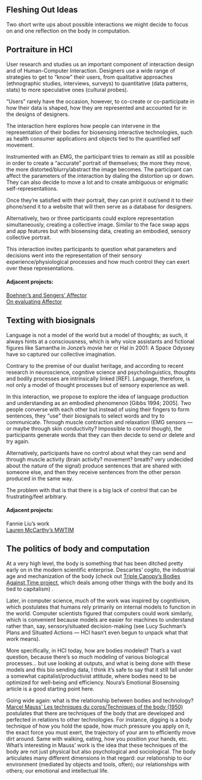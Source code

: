 ## Fleshing Out Ideas
Two short write ups about possible interactions we might decide to focus on and one reflection on the body in computation.

## Portraiture in HCI

User research and studies us an  important component of interaction design and of Human-Computer Interaction. Designers use a wide range of strategies to get to “know” their users,  from qualitative approaches (ethnographic studies, interviews, surveys) to quantitative (data patterns, stats) to more speculative ones (cultural probes).

“Users” rarely have the occasion, however, to co-create or co-participate in how their data is shaped, how they are represented and accounted for in the designs of designers.

The interaction here explores how people can intervene in the representation of their bodies for biosensing interactive technologies, such as health consumer applications and objects tied to the quantified self movement.

Instrumented with an EMG, the participant tries to remain as still as possible in order to create a “accurate” portrait of themselves; the more they move, the more distorted/blurry/abstract the image becomes. The participant can affect the parameters of the interaction by dialing the distortion up or down. They can also decide to move a lot and to create ambiguous or enigmatic self-representations.

Once they’re satisfied with their portrait, they can print it out/send it to their phone/send it to a website  that will then serve as a database for designers.

Alternatively, two or three participants could explore representation simultaneously, creating a collective image. Similar to the face swap apps and app features but with biosensing data, creating an embodied, sensory collective portrait.

This interaction invites participants to question what parameters and decisions went into the representation of their sensory experience/physiological processes and how much control they can exert over these representations.

#### Adjacent projects:
[Boehner’s and Sengers’ Affector](http://www.cs.cornell.edu/people/sengers/private/sengers-interfaces.pdf?origin=publication_detail)  
[On evaluating Affector](http://teilab-static.arch.tamu.edu/quek/Classes/Aware+EmbodiedInteraction/EmbodiedInteractionPAPERS/SenBWJ05.pdf)

## Texting with biosignals

Language is not a model of the world but a model of thoughts; as such, it always hints at a consciousness, which is why voice assistants and fictional figures like Samantha in Jonze’s movie her or Hal in 2001: A Space Odyssey have so captured our collective imagination.

Contrary to the premise of our dualist heritage, and according to recent research in neuroscience, cognitive science and psycholinguistics, thoughts and bodily processes are intrinsically linked [REF]. Language, therefore, is not only a model of thought processes but of sensory experience as well. 

In this interaction, we propose to explore the idea of language production and understanding as an embodied phenomenon [Gibbs 1994; 2005]. Two people converse with each other but instead of using their fingers to form sentences, they “use” their biosignals to select words and try to communicate. Through muscle contraction and relaxation (EMG sensors ––or maybe through skin conductivity? Impossible to control though), the participants generate words that they can then decide to send or delete and try again.

Alternatively, participants have no control about what they can send and through muscle activity (brain activity? movement? breath? very undecided about the nature of the signal) produce sentences that are shared with someone else, and then they receive sentences from the other person produced in the same way.

The problem with that is that there is a big lack of control that can be frustrating/feel arbitrary.

#### Adjacent projects:
Fannie Liu’s work  
[Lauren McCarthy’s MWTIM](lauren-mccarthy.com/MWITM-Man-Woman-In-The-Middle)

## The politics of body and computation

At a very high level, the body is something that has been ditched pretty early on in the modern scientific enterprise. Descartes’ cogito, the industrial age and mechanization of the body (check out [Triple Canopy’s Bodies Against Time project](https://www.canopycanopycanopy.com/contents/bodies_against_time), which deals among other things with the body and its tied to capitalism) .

Later, in computer science, much of the work was inspired by cognitivism, which postulates that humans rely primarily on internal models to function in the world. Computer scientists figured that computers could work similarly, which is convenient because models are easier for machines to understand rather than, say, sensory/situated decision-making (see Lucy Suchman’s Plans and Situated Actions –– HCI hasn’t even begun to unpack what that work means). 

More specifically, in HCI today, how are bodies modeled? That’s a vast question, because there’s so much modeling of various biological processes… but use looking at outputs, and what is being done with these models and this bio sending data, I think it’s safe to say that it still fall under a somewhat capitalist/productivist attitude, where bodies need to be optimized for well-being and efficiency. Noura’s Emotional Biosensing article is a good starting point here.

Going wide again: what is the relationship between bodies and technology? [Marcel Mauss’ Les techniques du corps/Techniques of the body (1950)](https://monoskop.org/images/c/c4/Mauss_Marcel_1935_1973_Techniques_of_the_Body.pdf) postulates that there are techniques of the body that are developed and perfected in relations to other technologies. For instance, digging is a body technique of how you hold the spade, how much pressure you apply on it, the exact force you must exert, the trajectory of your arm to efficiently move dirt around. Same with walking, eating, how you position your hands, etc. What’s interesting in Mauss’ work is the idea that these techniques of the body are not just physical but also psychological and sociological. The body articulates many different dimensions in that regard: our relationship to our environment (mediated by objects and tools, often); our relationships with others; our emotional and intellectual life.
